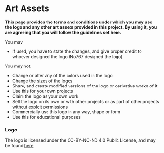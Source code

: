 # Art Assets
 **This page provides the terms and conditions under which you may use the logo and any other art assets provided in this project. By using it, you are agreeing that you will follow the guidelines set here.** 

You may: 

- If used, you have to state the changes, and give proper credit to whoever designed the logo (No767 designed the logo)

You may not:

- Change or alter any of the colors used in the logo
- Change the sizes of the logos 
- Share, and create modified versions of the logo or derivative works of it 
- Use this for your own projects
- Claim the logo as your own work
- Sell the logo on its own or with other projects or as part of other projects without explcit permissions
- Commercially use this logo in any way, shape or form
- Use this for educational purposes

### Logo

The logo is licensed under the CC-BY-NC-ND 4.0 Public License, and may be found [here](https://github.com/No767/Logo-Favicon)